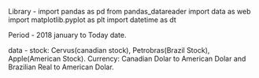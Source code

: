 Library - import pandas as pd
          from pandas_datareader import data as web
          import matplotlib.pyplot as plt
          import datetime as dt
         
 Period - 2018 january to Today date.
 
 data -   stock: Cervus(canadian stock), Petrobras(Brazil Stock), Apple(American Stock).
          Currency: Canadian Dolar to American Dolar and Brazilian Real to American Dolar.

